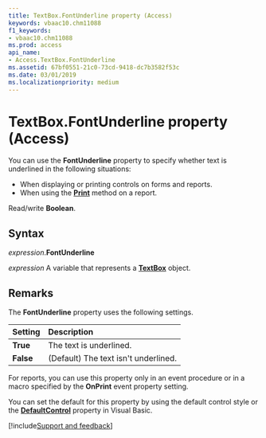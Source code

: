 ```yaml
---
title: TextBox.FontUnderline property (Access)
keywords: vbaac10.chm11088
f1_keywords:
- vbaac10.chm11088
ms.prod: access
api_name:
- Access.TextBox.FontUnderline
ms.assetid: 67bf0551-21c0-73cd-9418-dc7b3582f53c
ms.date: 03/01/2019
ms.localizationpriority: medium
---
```



# TextBox.FontUnderline property (Access)

You can use the **FontUnderline** property to specify whether text is underlined in the following situations:

- When displaying or printing controls on forms and reports. 
- When using the **[Print](Access.Report.Print.md)** method on a report.
    
Read/write **Boolean**.


## Syntax

_expression_.**FontUnderline**

_expression_ A variable that represents a **[TextBox](Access.TextBox.md)** object.


## Remarks

The **FontUnderline** property uses the following settings.

|Setting|Description|
|:-----|:-----|
|**True**|The text is underlined.|
|**False**|(Default) The text isn't underlined.|

For reports, you can use this property only in an event procedure or in a macro specified by the **OnPrint** event property setting.

You can set the default for this property by using the default control style or the **[DefaultControl](access.form.defaultcontrol.md)** property in Visual Basic.



[!include[Support and feedback](~/includes/feedback-boilerplate.md)]